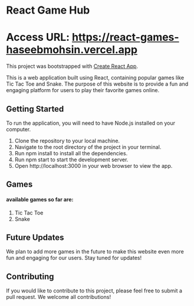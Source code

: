 # React Game Hub

# Access URL: https://react-games-haseebmohsin.vercel.app

This project was bootstrapped with [Create React App](https://github.com/facebook/create-react-app).

This is a web application built using React, containing popular games like Tic Tac Toe and Snake. The purpose of this website is to provide a fun and engaging platform for users to play their favorite games online.

## Getting Started

To run the application, you will need to have Node.js installed on your computer.

1. Clone the repository to your local machine.
2. Navigate to the root directory of the project in your terminal.
3. Run npm install to install all the dependencies.
4. Run npm start to start the development server.
5. Open http://localhost:3000 in your web browser to view the app.

## Games

#### available games so far are:

1. Tic Tac Toe
2. Snake

## Future Updates

We plan to add more games in the future to make this website even more fun and engaging for our users. Stay tuned for updates!

## Contributing

If you would like to contribute to this project, please feel free to submit a pull request. We welcome all contributions!
